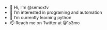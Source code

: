 - 👋 Hi, I’m @semoxtv
- 👀 I’m interested in programing and automation 
- 🌱 I’m currently learning python
- 📫 Reach me on Twitter at @1s3mo
